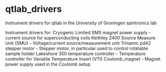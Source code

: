 # qtlab_drivers
Instrument drivers for qtlab in the University of Groningen spintronics lab

Instrument drivers for:
Cryogenic Limited SMS magnet power supply      - current source for superconducting coils
Keithley 2400 Source Measure Unit (SMU)        - Voltage/current source/measurement unit
Trinamic pd42 stepper motor                    - Stepper motor, in particular used to control rotatable sample holder
Lakeshore 350 temperature controller           - Temperature controller for Variable Temperature Insert (VTI)
Coulomb_magnet                                 - Magnet power supply used in the Coulomb setup

